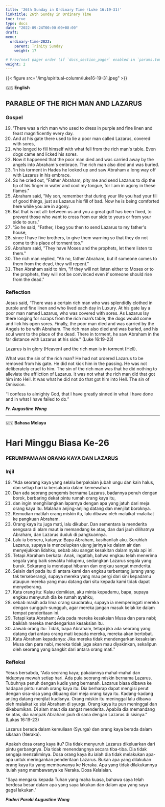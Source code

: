 ```yaml
---
title: '26th Sunday in Ordinary Time (Luke 16:19-31)'
linktitle: 26th Sunday in Ordinary Time
toc: true
type: docs
date: "2022-09-24T00:00:00+08:00"
draft:
menu:
  ordinary-time-2022:
    parent: Trinity Sunday
    weight: 17

# Prev/next pager order (if `docs_section_pager` enabled in `params.toml`)
weight: 2
---
```


{{< figure src="/img/spiritual-column/luke16-19-31.jpeg" >}}

:gb: __English__
## PARABLE OF THE RICH MAN AND LAZARUS

### Gospel
19. 'There was a rich man who used to dress in purple and fine linen and feast magnificently every day.
20. And at his gate there used to lie a poor man called Lazarus, covered with sores,
21. who longed to fill himself with what fell from the rich man's table. Even dogs came and licked his sores.
22. Now it happened that the poor man died and was carried away by the angels into Abraham's embrace. The rich man also died and was buried.
23. 'In his torment in Hades he looked up and saw Abraham a long way off with Lazarus in his embrace.
24. So he cried out, "Father Abraham, pity me and send Lazarus to dip the tip of his finger in water and cool my tongue, for I am in agony in these flames."
25. Abraham said, "My son, remember that during your life you had your fill of good things, just as Lazarus his fill of bad. Now he is being comforted here while you are in agony.
26. But that is not all: between us and you a great gulf has been fixed, to prevent those who want to cross from our side to yours or from your side to ours."
27. 'So he said, "Father, I beg you then to send Lazarus to my father's house,
28. since I have five brothers, to give them warning so that they do not come to this place of torment too."
29. Abraham said, "They have Moses and the prophets, let them listen to them."
30. The rich man replied, "Ah no, father Abraham, but if someone comes to them from the dead, they will repent."
31. Then Abraham said to him, "If they will not listen either to Moses or to the prophets, they will not be convinced even if someone should rise from the dead."

### Reflection
Jesus said, “There was a certain rich man who was splendidly clothed in purple and fine linen and who lived each day in Luxury. At his gate lay a poor man named Lazarus, who was covered with sores. As Lazarus lay there longing for scraps from the rich man’s table, the dogs would come and lick his open sores. Finally, the poor man died and was carried by the Angels to be with Abraham. The rich man also died and was buried, and his soul went to the place of the dead. There in torment, he saw Abraham in the far distance with Lazarus at his side.” (Luke 16:19-23)

Lazarus is in glory (Heaven) and the rich man is in torment (Hell).

What was the sin of the rich man? He had not ordered Lazarus to be removed from his gate. He did not kick him in the passing. He was not deliberately cruel to him.
The sin of the rich man was that he did nothing to alleviate the affliction of Lazarus. It was not what the rich man did that got him into Hell. It was what he did not do that got him into Hell. The sin of Omission.

“I confess to almighty God, that I have greatly sinned in what I have done and in what I have failed to do.”

___Fr. Augustine Wong___


---

:malaysia: __Bahasa Melayu__
# Hari Minggu Biasa Ke-26
### PERUMPAMAAN ORANG KAYA DAN LAZARUS

### Injil
19. "Ada seorang kaya yang selalu berpakaian jubah ungu dan kain halus, dan setiap hari ia bersukaria dalam kemewahan.
20. Dan ada seorang pengemis bernama Lazarus, badannya penuh dengan borok, berbaring dekat pintu rumah orang kaya itu,
21. dan ingin menghilangkan laparnya dengan apa yang jatuh dari meja orang kaya itu. Malahan anjing-anjing datang dan menjilat boroknya.
22. Kemudian matilah orang miskin itu, lalu dibawa oleh malaikat-malaikat ke pangkuan Abraham.
23. Orang kaya itu juga mati, lalu dikubur. Dan sementara ia menderita sengsara di alam maut ia memandang ke atas, dan dari jauh dilihatnya Abraham, dan Lazarus duduk di pangkuannya.
24. Lalu ia berseru, katanya: Bapa Abraham, kasihanilah aku. Suruhlah Lazarus, supaya ia mencelupkan ujung jarinya ke dalam air dan menyejukkan lidahku, sebab aku sangat kesakitan dalam nyala api ini.
25. Tetapi Abraham berkata: Anak, ingatlah, bahwa engkau telah menerima segala yang baik sewaktu hidupmu, sedangkan Lazarus segala yang buruk. Sekarang ia mendapat hiburan dan engkau sangat menderita. 
26. Selain dari pada itu di antara kami dan engkau terbentang jurang yang tak terseberangi, supaya mereka yang mau pergi dari sini kepadamu ataupun mereka yang mau datang dari situ kepada kami tidak dapat menyeberang.
27. Kata orang itu: Kalau demikian, aku minta kepadamu, bapa, supaya engkau menyuruh dia ke rumah ayahku,
28. sebab masih ada lima orang saudaraku, supaya ia memperingati mereka dengan sungguh-sungguh, agar mereka jangan masuk kelak ke dalam tempat penderitaan ini.
29. Tetapi kata Abraham: Ada pada mereka kesaksian Musa dan para nabi;  baiklah mereka mendengarkan kesaksian itu.
30. Jawab orang itu: Tidak, bapa Abraham, tetapi jika ada seorang yang datang dari antara orang mati kepada mereka, mereka akan bertobat.
31. Kata Abraham kepadanya: Jika mereka tidak mendengarkan kesaksian Musa dan para nabi, mereka tidak juga akan mau diyakinkan, sekalipun oleh seorang yang bangkit dari antara orang mati."

### Refleksi
Yesus bersabda, “Ada seorang kaya; pakaiannya mahal-mahal dan hidupnya mewah setiap hari. Ada pula seorang miskin bernama Lazarus. Tubuhnya penuh dengan kudis yang bernanah. Lazarus biasa dibawa ke hadapan pintu rumah orang kaya itu. Dia berharap dapat mengisi perut dengan sisa-sisa yang dibuang dari meja orang kaya itu. Kadang-kadang anjing datang menjilat kudisnya. Orang miskin itu meninggal lalu dibawa oleh malaikat ke sisi Abraham di syurga. Orang kaya itu pun meninggal dan dikebumikan. Di alam maut dia sangat menderita. Apabila dia memandang ke atas, dia nampak Abraham jauh di sana dengan Lazarus di sisinya.” (Lukas 16:19-23)

Lazarus berada dalam kemuliaan (Syurga) dan orang kaya berada dalam siksaan (Neraka).

Apakah dosa orang kaya itu? Dia tidak menyuruh Lazarus dikeluarkan dari pintu gerbangnya. Dia tidak menendangnya secara tiba-tiba. Dia tidak sengaja menzaliminya.
Dosa orang kaya itu ialah dia tidak melakukan apa-apa untuk meringankan penderitaan Lazarus. Bukan apa yang dilakukan orang kaya itu yang membawanya ke Neraka. Apa yang tidak dilakukannya itulah yang membawanya ke Neraka. Dosa Kelalaian.


"Saya mengaku kepada Tuhan yang maha kuasa, bahawa saya telah berdosa besar dalam apa yang saya lakukan dan dalam apa yang saya gagal lakukan."

___Paderi Paroki Augustine Wong___
